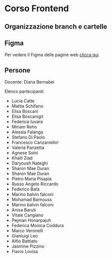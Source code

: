 # Corso Frontend

## Organizzazione branch e cartelle

## Figma

Per vedere il Figma delle pagine web [clicca qui](https://www.figma.com/file/DyYzkzq2ZOSlq7CXruF6Mr/corso-frontend-02-23?node-id=0%3A1&t=L5aw9f5oge8MsSX0-0)

## Persone

Docente: Diana Bernabei 

Elenco partecipanti:

- Lucia Catte
- Mattia Schifano
- Elisa Boscani
- Elisa Boscanigit 
- Federica Iuvara
- Miriam Reho
- Alessia Falanga
- Stefano Di Paolo
- Francesco Canzaniello!
- Valeria Panzetta
- Agnese Soini
- Khalil Ziad
- Daryoush Nateghi
- Sharon Mae Duran
- Sharon Mae Duran
- Pietro Maria Pisapia
- Russo Angelo Riccardo
- Federico Batà
- Marino balvin falconi
- Mohamad Barnouss
- Marino balvin falconi
- Anisa Baruti
- Vitale Cangiano
- Pejman Honarpajuh
- Federica Monica Coddura
- Marco Veronelli
- Gianluigi Leo
- Alfio Battiato
- Jasmine Pizzino
- Flavio Lovisa
